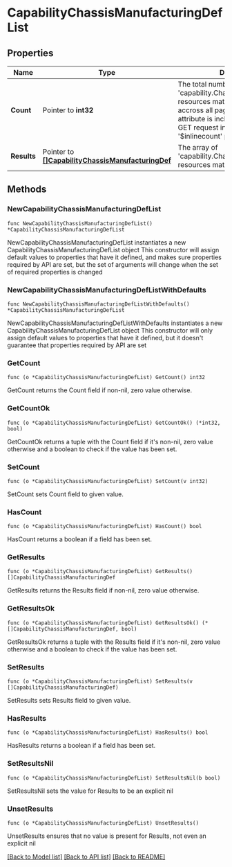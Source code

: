 # CapabilityChassisManufacturingDefList

## Properties

Name | Type | Description | Notes
------------ | ------------- | ------------- | -------------
**Count** | Pointer to **int32** | The total number of &#39;capability.ChassisManufacturingDef&#39; resources matching the request, accross all pages. The &#39;Count&#39; attribute is included when the HTTP GET request includes the &#39;$inlinecount&#39; parameter. | [optional] 
**Results** | Pointer to [**[]CapabilityChassisManufacturingDef**](CapabilityChassisManufacturingDef.md) | The array of &#39;capability.ChassisManufacturingDef&#39; resources matching the request. | [optional] 

## Methods

### NewCapabilityChassisManufacturingDefList

`func NewCapabilityChassisManufacturingDefList() *CapabilityChassisManufacturingDefList`

NewCapabilityChassisManufacturingDefList instantiates a new CapabilityChassisManufacturingDefList object
This constructor will assign default values to properties that have it defined,
and makes sure properties required by API are set, but the set of arguments
will change when the set of required properties is changed

### NewCapabilityChassisManufacturingDefListWithDefaults

`func NewCapabilityChassisManufacturingDefListWithDefaults() *CapabilityChassisManufacturingDefList`

NewCapabilityChassisManufacturingDefListWithDefaults instantiates a new CapabilityChassisManufacturingDefList object
This constructor will only assign default values to properties that have it defined,
but it doesn't guarantee that properties required by API are set

### GetCount

`func (o *CapabilityChassisManufacturingDefList) GetCount() int32`

GetCount returns the Count field if non-nil, zero value otherwise.

### GetCountOk

`func (o *CapabilityChassisManufacturingDefList) GetCountOk() (*int32, bool)`

GetCountOk returns a tuple with the Count field if it's non-nil, zero value otherwise
and a boolean to check if the value has been set.

### SetCount

`func (o *CapabilityChassisManufacturingDefList) SetCount(v int32)`

SetCount sets Count field to given value.

### HasCount

`func (o *CapabilityChassisManufacturingDefList) HasCount() bool`

HasCount returns a boolean if a field has been set.

### GetResults

`func (o *CapabilityChassisManufacturingDefList) GetResults() []CapabilityChassisManufacturingDef`

GetResults returns the Results field if non-nil, zero value otherwise.

### GetResultsOk

`func (o *CapabilityChassisManufacturingDefList) GetResultsOk() (*[]CapabilityChassisManufacturingDef, bool)`

GetResultsOk returns a tuple with the Results field if it's non-nil, zero value otherwise
and a boolean to check if the value has been set.

### SetResults

`func (o *CapabilityChassisManufacturingDefList) SetResults(v []CapabilityChassisManufacturingDef)`

SetResults sets Results field to given value.

### HasResults

`func (o *CapabilityChassisManufacturingDefList) HasResults() bool`

HasResults returns a boolean if a field has been set.

### SetResultsNil

`func (o *CapabilityChassisManufacturingDefList) SetResultsNil(b bool)`

 SetResultsNil sets the value for Results to be an explicit nil

### UnsetResults
`func (o *CapabilityChassisManufacturingDefList) UnsetResults()`

UnsetResults ensures that no value is present for Results, not even an explicit nil

[[Back to Model list]](../README.md#documentation-for-models) [[Back to API list]](../README.md#documentation-for-api-endpoints) [[Back to README]](../README.md)



